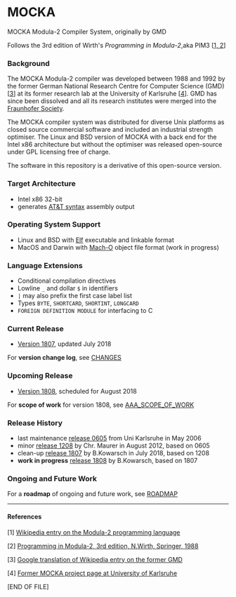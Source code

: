 # MOCKA
MOCKA Modula-2 Compiler System, originally by GMD

Follows the 3rd edition of Wirth's *Programming in Modula-2*,aka PIM3 [[1, 2](./README.md#references)]

### Background

The MOCKA Modula-2 compiler was developed between 1988 and 1992 by the former German
National Research Centre for Computer Science (GMD) [[3](./README.md#references)] at
its former research lab at the University of Karlsruhe [[4](./README.md#references)].
GMD has since been dissolved and all its research institutes were merged into the
[Fraunhofer Society](https://www.fraunhofer.de/en.html).

The MOCKA compiler system was distributed for diverse Unix platforms as closed source
commercial software and included an industrial strength optimiser. The Linux and
BSD version of MOCKA with a back end for the Intel x86 architecture but without
the optimiser was released open-source under GPL licensing free of charge.

The software in this repository is a derivative of this open-source version.

### Target Architecture
* Intel x86 32-bit
* generates [AT&T syntax](https://en.wikipedia.org/wiki/X86_assembly_language#Syntax) assembly output

### Operating System Support
* Linux and BSD with [Elf](https://en.wikipedia.org/wiki/Executable_and_Linkable_Format) executable and linkable format
* MacOS and Darwin with [Mach-O](https://en.wikipedia.org/wiki/Mach-O) object file format (work in progress)

### Language Extensions
* Conditional compilation directives
* Lowline `_` and dollar `$` in identifiers
* `|` may also prefix the first case label list
* Types `BYTE`, `SHORTCARD`, `SHORTINT`, `LONGCARD`
* `FOREIGN DEFINITION MODULE` for interfacing to C

### Current Release
* [Version 1807](https://github.com/trijezdci/MOCKA/blob/master/ver1807), updated July 2018

For **version change log**, see [CHANGES](https://github.com/trijezdci/MOCKA/blob/master/ver1807/CHANGES.md)

### Upcoming Release
* [Version 1808](https://github.com/trijezdci/MOCKA/blob/master/ver1808), scheduled for August 2018

For **scope of work** for version 1808, see [AAA_SCOPE_OF_WORK](https://github.com/trijezdci/MOCKA/blob/master/ver1808/AAA_SCOPE_OF_WORK.md)

### Release History
* last maintenance [release 0605](http://www.info.uni-karlsruhe.de/projects.php/id=37) from Uni Karlsruhe in May 2006
* minor [release 1208](http://lwb.mi.fu-berlin.de/inf/mocka/installation.shtml) by Chr. Maurer in August 2012, based on 0605
* clean-up [release 1807](https://github.com/trijezdci/MOCKA/blob/master/ver1807) by B.Kowarsch in July 2018, based on 1208
* **work in progress** [release 1808](https://github.com/trijezdci/MOCKA/blob/master/ver1808) by B.Kowarsch, based on 1807

### Ongoing and Future Work

For a **roadmap** of ongoing and future work, see [ROADMAP](./ROADMAP.md)

___

#### References
[1] [Wikipedia entry on the Modula-2 programming language](https://en.wikipedia.org/wiki/Modula-2)

[2] [Programming in Modula-2, 3rd edition, N.Wirth, Springer, 1988](https://www.springer.com/us/book/9783642835674)

[3] [Google translation of Wikipedia entry on the former GMD](https://translate.google.co.jp/translate?hl=en&sl=de&u=https://de.wikipedia.org/wiki/GMD-Forschungszentrum_Informationstechnik&prev=search)

[4] [Former MOCKA project page at University of Karlsruhe](http://www.info.uni-karlsruhe.de/projects.php/id=37&lang=en)

\[END OF FILE\]
